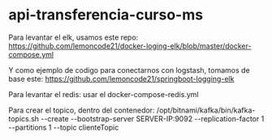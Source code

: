 # api-transferencia-curso-ms

Para levantar el elk, usamos este repo: https://github.com/lemoncode21/docker-loging-elk/blob/master/docker-compose.yml

Y como ejemplo de codigo para conectarnos con logstash, tomamos de base este: https://github.com/lemoncode21/springboot-logging-elk

Para levantar el redis: usar el docker-compose-redis.yml

Para crear el topico, dentro del contenedor:
/opt/bitnami/kafka/bin/kafka-topics.sh --create --bootstrap-server SERVER-IP:9092 --replication-factor 1 --partitions 1 --topic clienteTopic



